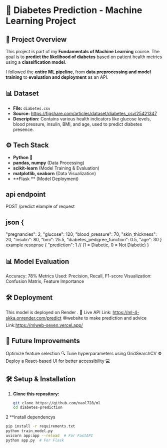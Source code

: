 # 🔬 Diabetes Prediction - Machine Learning Project  

## 📖 Project Overview  
This project is part of my **Fundamentals of Machine Learning** course. The goal is to **predict the likelihood of diabetes** based on patient health metrics using a **classification model**.  

I followed the **entire ML pipeline**, from **data preprocessing and model training** to **evaluation and deployment** as an API.  

## 📊 Dataset  
- **File:** `diabetes.csv`  
- **Source:** https://figshare.com/articles/dataset/diabetes_csv/25421347
- **Description:** Contains various health indicators like glucose levels, blood pressure, insulin, BMI, and age, used to predict diabetes presence.  

## ⚙️ Tech Stack  
- **Python** 🐍  
- **pandas, numpy** (Data Processing)  
- **scikit-learn** (Model Training & Evaluation)  
- **matplotlib, seaborn** (Data Visualization)  
- **Flask  ** (Model Deployment)  
## api endpoint 
 POST /predict
elample of request
## json {
  "pregnancies": 2,
  "glucose": 120,
  "blood_pressure": 70,
  "skin_thickness": 20,
  "insulin": 80,
  "bmi": 25.5,
  "diabetes_pedigree_function": 0.5,
  "age": 30
}
example resopnse 
{
  "prediction": 1  // (1 = Diabetic, 0 = Not Diabetic)
}
## 📊 Model Evaluation
Accuracy: 78%
Metrics Used: Precision, Recall, F1-score
Visualization: Confusion Matrix, Feature Importance
## 🛠️ Deployment
This model is deployed on Render .
🔗 Live API Link: https://ml-4-skka.onrender.com/predict
🕸️website to make prediction and advice Link:https://mlweb-seven.vercel.app/

## 🎯 Future Improvements
Optimize feature selection 🔍
Tune hyperparameters using GridSearchCV ⚙️
Deploy a React-based UI for better accessibility 💻

## 🛠️ Setup & Installation  
1. **Clone this repository:**  
   ```bash
   git clone https://github.com/naol728/ml
   cd diabetes-prediction
2  **install dependencys 
   ```bash
   pip install -r requirements.txt
   python train_model.py
   uvicorn app:app --reload  # For FastAPI
   python app.py  # For Flask
```





